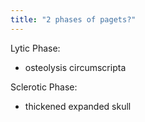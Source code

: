 ```yaml
---
title: "2 phases of pagets?"
---
```

Lytic Phase:
- osteolysis circumscripta

Sclerotic Phase:
- thickened expanded skull

